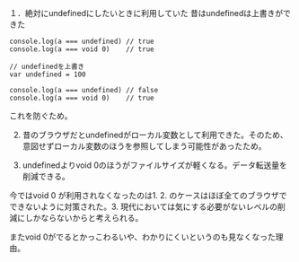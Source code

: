１．絶対にundefinedにしたいときに利用していた
昔はundefinedは上書きができた

```
console.log(a === undefined) // true
console.log(a === void 0)    // true

// undefinedを上書き
var undefined = 100

console.log(a === undefined) // false
console.log(a === void 0)    // true
```

これを防ぐため。

2. 昔のブラウザだとundefinedがローカル変数として利用できた。そのため、意図せずローカル変数のほうを参照してしまう可能性があったため。

3. undefinedよりvoid 0のほうがファイルサイズが軽くなる。データ転送量を削減できる。

今ではvoid 0 が利用されなくなったのは1. 2. のケースはほぼ全てのブラウザでできないように対策された。3. 現代においては気にする必要がないレベルの削減にしかならないからと考えられる。

またvoid 0がでるとかっこわるいや、わかりにくいというのも見なくなった理由。
